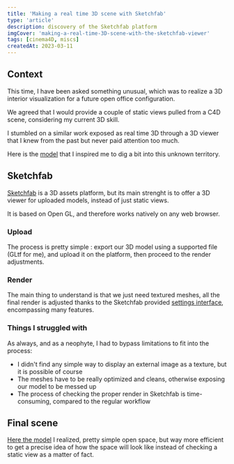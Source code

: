 ```yaml
---
title: 'Making a real time 3D scene with Sketchfab'
type: 'article'
description: discovery of the Sketchfab platform 
imgCover: 'making-a-real-time-3D-scene-with-the-sketchfab-viewer'
tags: [cinema4D, miscs]
createdAt: 2023-03-11
---
```


## Context

This time, I have been asked something unusual, which was to realize a 3D interior visualization for a future open office configuration.

We agreed that I would provide a couple of static views pulled from a C4D scene, considering my current 3D skill.

I stumbled on a similar work exposed as real time 3D through a 3D viewer that I knew from the past but never paid attention too much.

Here is the [model](https://sketchfab.com/3d-models/lowpoly-office-3d-model-f60b90cbfaa64dcb9904570f698fa5a1) that I inspired me to dig a bit into this unknown territory.

## Sketchfab

[Sketchfab](https://sketchfab.com/) is a 3D assets platform, but its main strenght is to offer a 3D viewer for uploaded models, instead of just static views.

It is based on Open GL, and therefore works natively on any web browser.

### Upload

The process is pretty simple : export our 3D model using a supported file (GLtf for me), and upload it on the platform, then proceed to the render adjustments.

### Render

The main thing to understand is that we just need textured meshes, all the final render is adjusted thanks to the Sketchfab provided [settings interface](https://help.sketchfab.com/hc/en-us/articles/203064198-Scene), encompassing many features.

### Things I struggled with

As always, and as a neophyte, I had to bypass limitations to fit into the process:

- I didn't find any simple way to display an external image as a texture, but it is possible of course
- The meshes have to be really optimized and cleans, otherwise exposing our model to be messed up
- The process of checking the proper render in Sketchfab is time-consuming, compared to the regular workflow

## Final scene

[Here the model](https://skfb.ly/oERJN) I realized, pretty simple open space, but way more efficient to get a precise idea of how the space will look like instead of checking a static view as a matter of fact.
